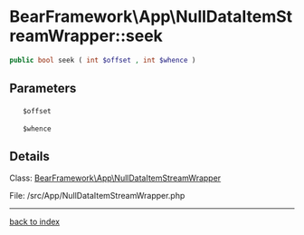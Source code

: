 # BearFramework\App\NullDataItemStreamWrapper::seek

```php
public bool seek ( int $offset , int $whence )
```

## Parameters

&nbsp;&nbsp;&nbsp;&nbsp;&nbsp;&nbsp;`$offset`

&nbsp;&nbsp;&nbsp;&nbsp;&nbsp;&nbsp;`$whence`

## Details

Class: [BearFramework\App\NullDataItemStreamWrapper](bearframework.app.nulldataitemstreamwrapper.class.md)

File: /src/App/NullDataItemStreamWrapper.php

---

[back to index](index.md)


